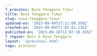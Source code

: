 ```yaml
---
f_provinsi: Nusa Tenggara Timur
title: Nusa Tenggara Timur
slug: nusa-tenggara-timur
updated-on: '2023-09-09T17:11:09.558Z'
created-on: '2023-09-09T17:01:52.135Z'
published-on: '2023-09-16T12:07:38.345Z'
f_region: Bali & Nusa Tenggara
layout: '[provinsi].html'
tags: provinsi
---
```



